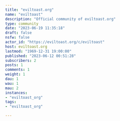 ```yaml
---
title: "eviltoast.org" 
name: "eviltoast"
description: "Official community of eviltoast.org"
type: community
date: "2023-06-19 11:35:18"
draft: false
nsfw: false
actor_id: "https://eviltoast.org/c/eviltoast"
host: eviltoast.org
lastmod: "1969-12-31 19:00:00"
published: "2023-06-12 00:51:28"
subscribers: 2
posts: 1
comments: 1
weight: 1
dau: 1
wau: 1
mau: 2
instances:
- "eviltoast_org"
tags: 
- "eviltoast_org"

---
```

